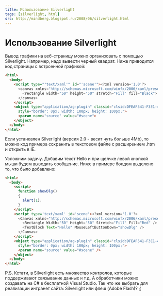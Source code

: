 ```yaml
---
title: Использование Silverlight
tags: [silverlight, html]
src: http://mindberg.blogspot.ru/2008/06/silverlight.html
---
```

# Использование Silverlight
Вывод графики на веб-страницу можно организовать с помощью Silverlight. Например, надо вывести черный квадрат. Ниже приводится код страницы с встроенной графикой:
```html
<html>
  <body>
    <script type="'text/xaml'" id="'scene'"><?xml version='1.0'?>
      <canvas xmlns="http://schemas.microsoft.com/winfx/2006/xaml/presentation" x="http://schemas.microsoft.com/winfx/2006/xaml">
        <rectangle width="50" height="50" stretch="Fill" fill="Black">
      </canvas>
    </script>
    <object type="application/ag-plugin" classid="clsid:DFEAF541-F3E1-4C24-ACAC-99C30715084A"
      style="border: 0px; width: 100px; height: 100px;">
      <param name="source" value="#scene">
    </object>
  </body>
</html>
```
Если установлен Silverlight (версия 2.0 - весит чуть больше 4Mb), то можно код примера сохранить в текстовом файле с расширением .htm и открыть в IE.

Усложним задачу. Добавим текст Hello и при щелчке левой кнопкой мыши будем выводить сообщение. Ниже в примере болдом выделено то, что было добавлено:
```html
<html>
  <body>
    <script>
      function showDlg()
      {
        alert(1);
      }
    </script>
    <script type='text/xaml' id='scene'><?xml version='1.0'?>
      <Canvas xmlns="http://schemas.microsoft.com/winfx/2006/xaml/presentation" xmlns:x="http://schemas.microsoft.com/winfx/2006/xaml">
        <Rectangle Width="50" Height="50" Stretch="Fill" Fill="Red" />
        <TextBlock Text="Hello" MouseLeftButtonDown="showDlg" />
      </Canvas>
    </script>
    <object type="application/ag-plugin" classid="clsid:DFEAF541-F3E1-4C24-ACAC-99C30715084A"
      style="border: 0px; width: 100px; height: 100px;">
      <param name="source" value="#scene" />
    </object>
  </body>
</html>
```
P.S.
Кстати, в Silverlight есть множество контролов, которые поддерживают связывание данных и т.д. А обработчики можно создавать на C# в бесплатной Visual Studio. 
Так что же выбрать для реализации интранет сайта: Silverlight или флеш (Adobe Flash)? ;)
